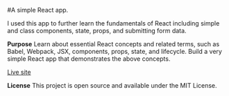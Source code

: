 #A simple React app.

I used this app to further learn the fundamentals of React including simple and class components, state, props, and submitting form data.

**Purpose**
Learn about essential React concepts and related terms, such as Babel, Webpack, JSX, components, props, state, and lifecycle.
Build a very simple React app that demonstrates the above concepts.

[Live site](https://tijanif.github.io/react-job/)

**License**
This project is open source and available under the MIT License.
